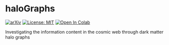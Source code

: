 # haloGraphs
 [![arXiv](https://img.shields.io/badge/arXiv-2010.15843-b31b1b.svg)](https://arxiv.org/abs/2010.15843) [![License: MIT](https://img.shields.io/badge/License-MIT-yellow.svg)](https://opensource.org/licenses/MIT) [![Open In Colab](https://colab.research.google.com/assets/colab-badge.svg)](https://colab.research.google.com/drive/1wQnmelM33Qjq-nHeVD9JkTHXER1PAJM0?hl=en#scrollTo=AL9qQvzFPXcTg)

Investigating the information content in the cosmic web through dark matter halo graphs
